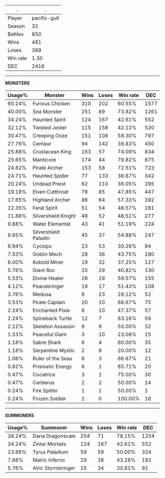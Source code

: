 .|.
|-|-
Player|pacific-gull
Season|32
Battles|850
Wins|481
Loses|369
Win rate|1.30
DEC|2416

---
**MONSTERS**

Usage%|Monster|Wins|Loses|Win rate|DEC|
-|-|-|-|-|-|
60.24%|Furious Chicken|310|202|60.55%|1577|
40.00%|Sea Monster|251|89|73.82%|1261|
34.24%|Haunted Spirit|124|167|42.61%|552|
32.12%|Twisted Jester|115|158|42.12%|520|
30.47%|Creeping Ooze|151|108|58.30%|797|
27.76%|Centaur|94|142|39.83%|450|
25.88%|Crustacean King|163|57|74.09%|834|
25.65%|Manticore|174|44|79.82%|875|
24.82%|Pirate Archer|153|58|72.51%|723|
24.71%|Haunted Spider|77|133|36.67%|342|
20.24%|Undead Priest|62|110|36.05%|295|
19.18%|Elven Cutthroat|78|85|47.85%|447|
17.65%|Highland Archer|86|64|57.33%|392|
12.35%|Feral Spirit|51|54|48.57%|281|
11.88%|Silvershield Knight|49|52|48.51%|277|
9.88%|Water Elemental|43|41|51.19%|224|
9.65%|Silvershield Paladin|45|37|54.88%|247|
8.94%|Cyclops|23|53|30.26%|94|
7.53%|Goblin Mech|28|36|43.75%|180|
6.00%|Kobold Miner|19|32|37.25%|127|
5.76%|Giant Roc|20|29|40.82%|130|
5.53%|Divine Healer|28|19|59.57%|155|
4.12%|Peacebringer|18|17|51.43%|108|
3.76%|Medusa|9|23|28.12%|52|
3.53%|Pirate Captain|20|10|66.67%|75|
2.24%|Enchanted Pixie|9|10|47.37%|57|
2.24%|Spineback Turtle|12|7|63.16%|59|
2.12%|Skeleton Assassin|9|9|50.00%|32|
1.53%|Peaceful Giant|3|10|23.08%|15|
1.18%|Sabre Shark|6|4|60.00%|35|
1.18%|Serpentine Mystic|2|8|20.00%|12|
1.06%|Ruler of the Seas|6|3|66.67%|21|
0.82%|Prismatic Energy|6|1|85.71%|20|
0.47%|Cocatrice|3|1|75.00%|30|
0.47%|Cerberus|2|2|50.00%|14|
0.24%|Fire Spitter|1|1|50.00%|1|
0.24%|Frozen Soldier|2|0|100.00%|16|

---
**SUMMONERS**

Usage%|Summoner|Wins|Loses|Win rate|DEC|
-|-|-|-|-|-|
38.24%|Daria Dragonscale|254|71|78.15%|1254|
34.24%|Zintar Mortalis|124|167|42.61%|552|
13.88%|Tyrus Paladium|59|59|50.00%|324|
7.88%|Malric Inferno|29|38|43.28%|192|
5.76%|Alric Stormbringer|15|34|30.61%|91|
